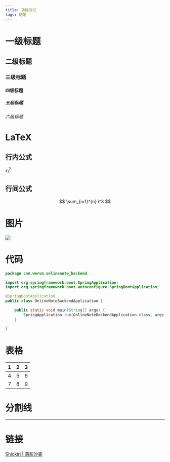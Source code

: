 ```yaml
---
title: 功能测试
tags: 随笔
---
```


<!--more-->

# 一级标题

## 二级标题

### 三级标题

#### 四级标题

##### 五级标题

###### 六级标题


# LaTeX

## 行内公式

$x^2_i$

## 行间公式

$$
\sum_{i=1}^{n} i^3
$$

# 图片

![](https://cdn.jsdelivr.net/gh/shiokiri/cdn/img/daily_pic_2.png)

# 代码

```java
package com.werun.onlinenote_backend;

import org.springframework.boot.SpringApplication;
import org.springframework.boot.autoconfigure.SpringBootApplication;

@SpringBootApplication
public class OnlineNoteBackendApplication {

    public static void main(String[] args) {
        SpringApplication.run(OnlineNoteBackendApplication.class, args);
    }

}
```

# 表格

| 1    | 2    | 3    |
| ---- | ---- | ---- |
| 4    | 5    | 6    |
| 7    | 8    | 9    |

# 分割线

---

# 链接

[Shiokiri | 落影汐雾](https://lyxw.xyz/)
